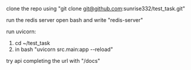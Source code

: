 
clone the repo using "git clone git@github.com:sunrise332/test_task.git"

run the redis server open bash and write "redis-server"

run uvicorn:
1) cd ~/test_task
2) in bash "uvicorn src.main:app --reload"

try api completing the url with "/docs"